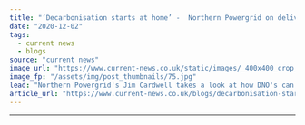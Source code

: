 ```yaml
---
title: "‘Decarbonisation starts at home’ -  Northern Powergrid on delivering a net zero network"
date: "2020-12-02"
tags: 
  - current news
  - blogs
source: "current news"
image_url: "https://www.current-news.co.uk/static/images/_400x400_crop_center-center/Jim-Cardwell-at-Northern-Powergrid-credit-Northern-Powergrid.jpg"
image_fp: "/assets/img/post_thumbnails/75.jpg"
lead: "Northern Powergrid's Jim Cardwell takes a look at how DNO's can work to decarbonise in light of Boris Johnson's Ten Point Plan."
article_url: "https://www.current-news.co.uk/blogs/decarbonisation-starts-at-home-northern-powergrid-on-delivering-a-net-zero-network?utm_source=rss-feeds&utm_medium=rss&utm_campaign=rss"
---
```


---
